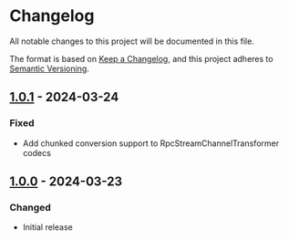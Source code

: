 # Changelog
All notable changes to this project will be documented in this file.

The format is based on [Keep a Changelog](https://keepachangelog.com/en/1.0.0/),
and this project adheres to [Semantic Versioning](https://semver.org/spec/v2.0.0.html).

## [1.0.1] - 2024-03-24
### Fixed
- Add chunked conversion support to RpcStreamChannelTransformer codecs

## [1.0.0] - 2024-03-23
### Changed
- Initial release

[1.0.1]: https://github.com/Skycoder42/serverpod_json_rpc_2/compare/serverpod_json_rpc_2_shared-v1.0.0...serverpod_json_rpc_2_shared-v1.0.1
[1.0.0]: https://github.com/Skycoder42/serverpod_json_rpc_2/releases/tag/serverpod_json_rpc_2_shared-v1.0.0
